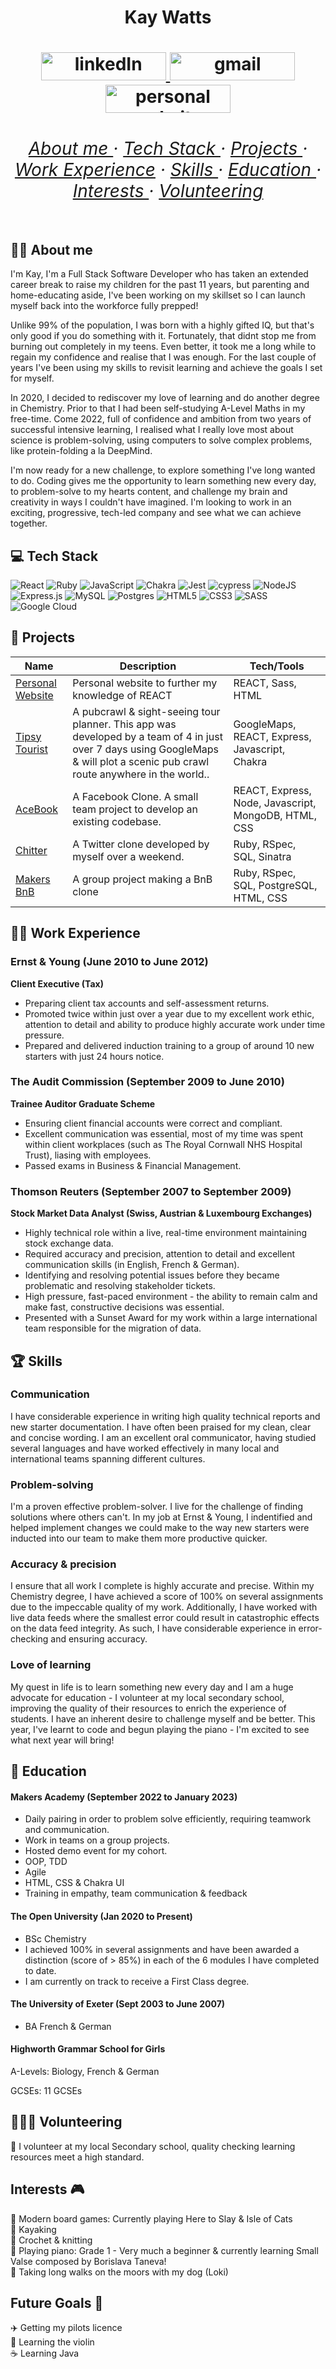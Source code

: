 <h1 align='center'> Kay Watts<h1> 

<div align='center'>

[<img width="200"  height="45" alt="linkedIn" src="https://img.shields.io/badge/LinkedIn-0077B5?style=for-the-badge&logo=linkedin&logoColor=white">
](https://www.linkedin.com/in/kay-watts/ "LinkedIn Profile")
[<img width="200" height="45" alt="gmail" src="https://img.shields.io/badge/-kwatts949-c14438?style=flat&logo=Gmail&logoColor=white&link=mailto:kwatts949@gmail.com">
](mailto:kwatts949@gmail.com)
[<img width="200" height="45" alt="personal website" src="https://img.shields.io/badge/Website-0077B5?style=for-the-badge&logo=website&logoColor=white&color=purple">
](https://kwatts949.github.io/ "Website")


</div>

<div>
<h6 align='center'>
<a href='https://github.com/kwatts949/CurriculumVitae/blob/master/README.md#person_red_hair-about-me'>About me </a> <span> · </span>
<a href='https://github.com/kwatts949/CurriculumVitae/blob/master/README.md#computer-tech-stack'>Tech Stack </a><span> · </span>
<a href='https://github.com/kwatts949/CurriculumVitae/blob/master/README.md#book-projects'>Projects </a><span> · </span>
<a href='https://github.com/kwatts949/CurriculumVitae/blob/master/README.md#construction_worker_woman-work-experience'>Work Experience</a><span> · </span>
<a href='https://github.com/kwatts949/CurriculumVitae/blob/master/README.md#skills'>Skills </a><span> · </span>
<a href='https://github.com/kwatts949/CurriculumVitae/blob/master/README.md#education'>Education </a> <span> · </span>
<a href='https://github.com/kwatts949/CurriculumVitae/blob/master/README.md#interests'>Interests </a>  <span> · </span>
<a href='https://github.com/kwatts949/CurriculumVitae/blob/master/README.md#volunteering'>Volunteering </a>  
<h6>
</div>



## :person_red_hair: About me
I'm Kay, I'm a Full Stack Software Developer who has taken an extended career break to raise my children for the past 11 years, but parenting and home-educating aside, I've been working on my skillset so I can launch myself back into the workforce fully prepped!

Unlike 99% of the population, I was born with a highly gifted IQ, but that's only good if you do something with it. Fortunately, that didnt stop me from burning out completely in my teens. Even better, it took me a long while to regain my confidence and realise that I was enough. For the last couple of years I've been using my skills to revisit learning and achieve the goals I set for myself. 

In 2020, I decided to rediscover my love of learning and do another degree in Chemistry. Prior to that I had been self-studying A-Level Maths in my free-time. Come 2022, full of confidence and ambition from two years of successful intensive learning, I realised what I really love most about science is problem-solving, using computers to solve complex problems, like protein-folding a la DeepMind.

I'm now ready for a new challenge, to explore something I've long wanted to do. Coding gives me the opportunity to learn something new every day, to problem-solve to my hearts content, and challenge my brain and creativity in ways I couldn't have imagined. I'm looking to work in an exciting, progressive, tech-led company and see what we can achieve together.
  
</div>

## :computer: Tech Stack 
![React](https://img.shields.io/badge/react-%2320232a.svg?style=for-the-badge&logo=react&logoColor=%2361DAFB)
![Ruby](https://img.shields.io/badge/ruby-%23CC342D.svg?style=for-the-badge&logo=ruby&logoColor=white)
![JavaScript](https://img.shields.io/badge/javascript-%23323330.svg?style=for-the-badge&logo=javascript&logoColor=%23F7DF1E)
![Chakra](https://img.shields.io/badge/chakra-%234ED1C5.svg?style=for-the-badge&logo=chakraui&logoColor=white)
![Jest](https://img.shields.io/badge/-jest-%23C21325?style=for-the-badge&logo=jest&logoColor=white)
![cypress](https://img.shields.io/badge/-cypress-%23E5E5E5?style=for-the-badge&logo=cypress&logoColor=058a5e)
![NodeJS](https://img.shields.io/badge/node.js-6DA55F?style=for-the-badge&logo=node.js&logoColor=white)
![Express.js](https://img.shields.io/badge/express.js-%23404d59.svg?style=for-the-badge&logo=express&logoColor=%2361DAFB)
![MySQL](https://img.shields.io/badge/mysql-%2300f.svg?style=for-the-badge&logo=mysql&logoColor=white)
![Postgres](https://img.shields.io/badge/postgres-%23316192.svg?style=for-the-badge&logo=postgresql&logoColor=white)
![HTML5](https://img.shields.io/badge/html5-%23E34F26.svg?style=for-the-badge&logo=html5&logoColor=white)
![CSS3](https://img.shields.io/badge/css3-%231572B6.svg?style=for-the-badge&logo=css3&logoColor=white)
![SASS](https://img.shields.io/badge/SASS-hotpink.svg?style=for-the-badge&logo=SASS&logoColor=white)
![Google Cloud](https://img.shields.io/badge/GoogleCloud-%234285F4.svg?style=for-the-badge&logo=google-cloud&logoColor=white)


## :book: Projects

| Name | Description | Tech/Tools |
| ---| --- | --- |
| [Personal Website](https://github.com/kwatts949/kwatts949.github.io) | Personal website to further my knowledge of REACT| REACT, Sass, HTML
| [Tipsy Tourist](https://github.com/kwatts949/Tipsy-Tourist) | A pubcrawl & sight-seeing tour planner. This app was developed by a team of 4 in just over 7 days using GoogleMaps & will plot a scenic pub crawl route anywhere in the world.. | GoogleMaps, REACT, Express, Javascript, Chakra |
[AceBook](https://github.com/kwatts949/Acebook---A-Facebook-Clone) | A Facebook Clone. A small team project to develop an existing codebase. | REACT, Express, Node, Javascript, MongoDB, HTML, CSS |
| [Chitter](https://github.com/kwatts949/chitter-challenge) | A Twitter clone developed by myself over a weekend. | Ruby, RSpec, SQL, Sinatra |
| [Makers BnB](https://github.com/H6enryB/makersbnb-ruby-seed) | A group project making a BnB clone | Ruby, RSpec, SQL, PostgreSQL, HTML, CSS |

## :construction_worker_woman: Work Experience

### **Ernst & Young** (June 2010 to June 2012) 

**Client Executive (Tax)**

- Preparing client tax accounts and self-assessment returns.
- Promoted twice within just over a year due to my excellent work ethic, attention to detail and ability to produce highly accurate work under time pressure.
- Prepared and delivered induction training to a group of around 10 new starters with just 24 hours notice.

### **The Audit Commission** (September 2009 to June 2010)  

**Trainee Auditor Graduate Scheme**

- Ensuring client financial accounts were correct and compliant.
- Excellent communication was essential, most of my time was spent within client workplaces (such as The Royal Cornwall NHS Hospital Trust), liasing with employees.
- Passed exams in Business & Financial Management.

### **Thomson Reuters** (September 2007 to September 2009)  

**Stock Market Data Analyst (Swiss, Austrian & Luxembourg Exchanges)**

- Highly technical role within a live, real-time environment maintaining stock exchange data.
- Required accuracy and precision, attention to detail and excellent communication skills (in English, French & German). 
- Identifying and resolving potential issues before they became problematic and resolving stakeholder tickets.
- High pressure, fast-paced environment - the ability to remain calm and make fast, constructive decisions was essential.
- Presented with a Sunset Award for my work within a large international team responsible for the migration of data.  

## :trophy: Skills 
### Communication

I have considerable experience in writing high quality technical reports and new starter documentation. I have often been praised for my clean, clear and concise wording. I am an excellent oral communicator, having studied several languages and have worked effectively in many local and international teams spanning different cultures.

### Problem-solving

I'm a proven effective problem-solver. I live for the challenge of finding solutions where others can't. In my job at Ernst & Young, I indentified and helped implement changes we could make to the way new starters were inducted into our team to make them more productive quicker.

### Accuracy & precision

I ensure that all work I complete is highly accurate and precise. Within my Chemistry degree, I have achieved a score of 100% on several assignments due to the impeccable quality of my work. Additionally, I have worked with live data feeds where the smallest error could result in catastrophic effects on the data feed integrity. As such, I have considerable experience in error-checking and ensuring accuracy.

### Love of learning
My quest in life is to learn something new every day and I am a huge advocate for education - I volunteer at my local secondary school, improving the quality of their resources to enrich the experience of students. I have an inherent desire to challenge myself and be better. This year, I've learnt to code and begun playing the piano - I'm excited to see what next year will bring!

## :school: Education 

#### Makers Academy (September 2022 to January 2023)
- Daily pairing in order to problem solve efficiently, requiring teamwork and communication.
- Work in teams on a group projects.
- Hosted demo event for my cohort.
- OOP, TDD
- Agile
- HTML, CSS & Chakra UI
- Training in empathy, team communication & feedback

#### The Open University (Jan 2020 to Present)

- BSc Chemistry
- I achieved 100% in several assignments and have been awarded a distinction (score of > 85%) in each of the 6 modules I have completed to date.
- I am currently on track to receive a First Class degree.

#### The University of Exeter (Sept 2003 to June 2007)

- BA French & German

#### Highworth Grammar School for Girls

A-Levels: Biology, French & German

GCSEs: 11 GCSEs

## :people_holding_hands: Volunteering
📘 I volunteer at my local Secondary school, quality checking learning resources meet a high standard.

## Interests 🎮

🎲 Modern board games: Currently playing Here to Slay & Isle of Cats <br>
🛶 Kayaking <br>
🎨 Crochet & knitting <br>
🎹 Playing piano: Grade 1 - Very much a beginner & currently learning Small Valse composed by Borislava Taneva! <br>
🐶 Taking long walks on the moors with my dog (Loki)

  
## Future Goals 🚀
✈️ Getting my pilots licence <br>
🎻 Learning the violin <br>
☕ Learning Java
